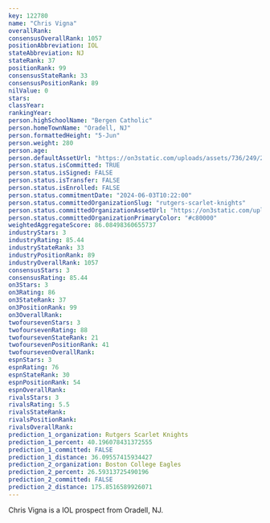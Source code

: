 ```yaml
---
key: 122780
name: "Chris Vigna"
overallRank: 
consensusOverallRank: 1057
positionAbbreviation: IOL
stateAbbreviation: NJ
stateRank: 37
positionRank: 99
consensusStateRank: 33
consensusPositionRank: 89
nilValue: 0
stars: 
classYear: 
rankingYear: 
person.highSchoolName: "Bergen Catholic"
person.homeTownName: "Oradell, NJ"
person.formattedHeight: "5-Jun"
person.weight: 280
person.age: 
person.defaultAssetUrl: "https://on3static.com/uploads/assets/736/249/249736.png"
person.status.isCommitted: TRUE
person.status.isSigned: FALSE
person.status.isTransfer: FALSE
person.status.isEnrolled: FALSE
person.status.commitmentDate: "2024-06-03T10:22:00"
person.status.committedOrganizationSlug: "rutgers-scarlet-knights"
person.status.committedOrganizationAssetUrl: "https://on3static.com/uploads/assets/161/150/150161.svg"
person.status.committedOrganizationPrimaryColor: "#c80000"
weightedAggregateScore: 86.08498360655737
industryStars: 3
industryRating: 85.44
industryStateRank: 33
industryPositionRank: 89
industryOverallRank: 1057
consensusStars: 3
consensusRating: 85.44
on3Stars: 3
on3Rating: 86
on3StateRank: 37
on3PositionRank: 99
on3OverallRank: 
twofoursevenStars: 3
twofoursevenRating: 88
twofoursevenStateRank: 21
twofoursevenPositionRank: 41
twofoursevenOverallRank: 
espnStars: 3
espnRating: 76
espnStateRank: 30
espnPositionRank: 54
espnOverallRank: 
rivalsStars: 3
rivalsRating: 5.5
rivalsStateRank: 
rivalsPositionRank: 
rivalsOverallRank: 
prediction_1_organization: Rutgers Scarlet Knights
prediction_1_percent: 40.196078431372555
prediction_1_committed: FALSE
prediction_1_distance: 36.09557415934427
prediction_2_organization: Boston College Eagles
prediction_2_percent: 26.59313725490196
prediction_2_committed: FALSE
prediction_2_distance: 175.8516589926071
---
```

Chris Vigna is a IOL prospect from Oradell, NJ.